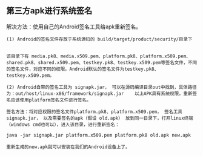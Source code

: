 ## 第三方apk进行系统签名

 解决方法：使用自己的Android签名工具给apk重新签名。

    (1) Android的签名文件存放于系统源码的 build/target/product/security/目录下

    
    该目录下有 media.pk8、media.x509.pem、platform.pk8、platform.x509.pem、shared.pk8、shared.x509.pem、testkey.pk8、testkey.x509.pem等签名文件，不同的签名文件，对应不同的权限。Android默认的签名文件为testkey.pk8、testkey.x509.pem。

    (2) Android自带的签名工具为 signapk.jar， 可以在源码编译目录out中找到，具体路径为：out/host/linux-x86/framework/signapk.jar    以上APK具有系统权限，重新签名应该使用platform签名文件进行签名。

    签名方法：将对应权限的签名文件platform.pk8、platform.x509.pem， 签名工具 signapk.jar， 以及需要签名的apk（假设 old.apk） 放到同一目录下，打开linux终端（windows cmd也可以），进入该目录，进行重新签名：

    java -jar signapk.jar platform.x509.pem platform.pk8 old.apk new.apk

    重新生成的new.apk就可以安装在我们的Android设备上了。